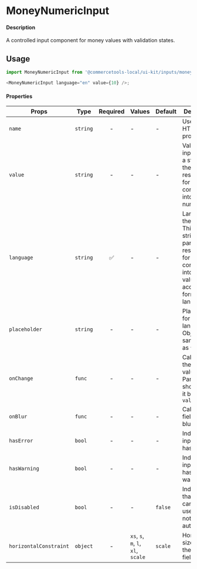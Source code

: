 # MoneyNumericInput

#### Description

A controlled input component for money values with validation states.

## Usage

```js
import MoneyNumericInput from '@commercetools-local/ui-kit/inputs/money-numeric-input';

<MoneyNumericInput language="en" value={10} />;
```

#### Properties

| Props                  | Type     | Required | Values                             | Default | Description                                                                                                                                    |
| ---------------------- | -------- | :------: | ---------------------------------- | ------- | ---------------------------------------------------------------------------------------------------------------------------------------------- |
| `name`                 | `string` |    -     | -                                  | -       | Used as HTML `name` property                                                                                                                   |
| `value`                | `string` |    -     | -                                  | -       | Value of the input. This is a string as the parent is responsible for converting it into a number.                                             |
| `language`             | `string` |    ✅    | -                                  | -       | Language of the input. This is a string as the parent is responsible for converting it into a money value according to format of the language. |
| `placeholder`          | `string` |    -     | -                                  | -       | Placeholders for each language. Object of the same shape as `value`.                                                                           |
| `onChange`             | `func`   |    -     | -                                  | -       | Called with the new value. Parent should pass it back as `value`                                                                               |
| `onBlur`               | `func`   |    -     | -                                  | -       | Called when field is blurred                                                                                                                   |
| `hasError`             | `bool`   |    -     | -                                  | -       | Indicates the input field has an error                                                                                                         |
| `hasWarning`           | `bool`   |    -     | -                                  | -       | Indicates the input field has a warning                                                                                                        |
| `isDisabled`           | `bool`   |    -     | -                                  | `false` | Indicates that the field cannot be used (e.g not authorised)                                                                                   |
| `horizontalConstraint` | `object` |    -     | `xs`, `s`, `m`, `l`, `xl`, `scale` | `scale` | Horizontal size limit of the input fields.                                                                                                     |

